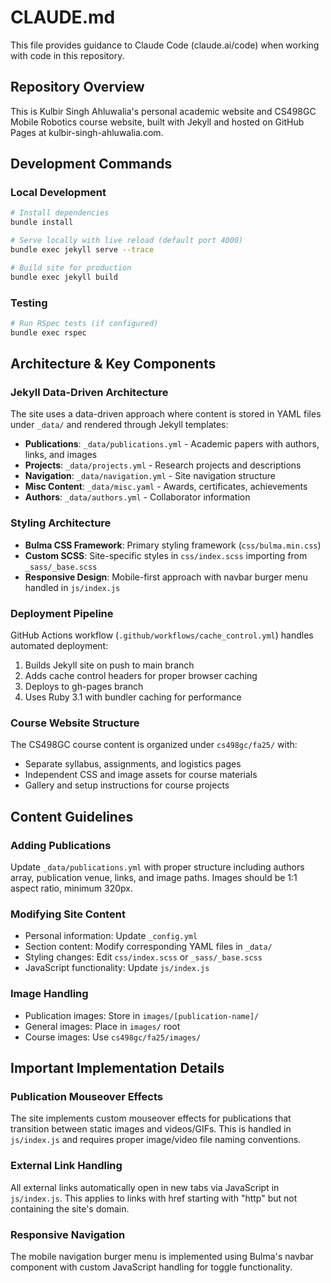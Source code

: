 # CLAUDE.md

This file provides guidance to Claude Code (claude.ai/code) when working with code in this repository.

## Repository Overview

This is Kulbir Singh Ahluwalia's personal academic website and CS498GC Mobile Robotics course website, built with Jekyll and hosted on GitHub Pages at kulbir-singh-ahluwalia.com.

## Development Commands

### Local Development
```bash
# Install dependencies
bundle install

# Serve locally with live reload (default port 4000)
bundle exec jekyll serve --trace

# Build site for production
bundle exec jekyll build
```

### Testing
```bash
# Run RSpec tests (if configured)
bundle exec rspec
```

## Architecture & Key Components

### Jekyll Data-Driven Architecture
The site uses a data-driven approach where content is stored in YAML files under `_data/` and rendered through Jekyll templates:

- **Publications**: `_data/publications.yml` - Academic papers with authors, links, and images
- **Projects**: `_data/projects.yml` - Research projects and descriptions  
- **Navigation**: `_data/navigation.yml` - Site navigation structure
- **Misc Content**: `_data/misc.yaml` - Awards, certificates, achievements
- **Authors**: `_data/authors.yml` - Collaborator information

### Styling Architecture
- **Bulma CSS Framework**: Primary styling framework (`css/bulma.min.css`)
- **Custom SCSS**: Site-specific styles in `css/index.scss` importing from `_sass/_base.scss`
- **Responsive Design**: Mobile-first approach with navbar burger menu handled in `js/index.js`

### Deployment Pipeline
GitHub Actions workflow (`.github/workflows/cache_control.yml`) handles automated deployment:
1. Builds Jekyll site on push to main branch
2. Adds cache control headers for proper browser caching
3. Deploys to gh-pages branch
4. Uses Ruby 3.1 with bundler caching for performance

### Course Website Structure
The CS498GC course content is organized under `cs498gc/fa25/` with:
- Separate syllabus, assignments, and logistics pages
- Independent CSS and image assets for course materials
- Gallery and setup instructions for course projects

## Content Guidelines

### Adding Publications
Update `_data/publications.yml` with proper structure including authors array, publication venue, links, and image paths. Images should be 1:1 aspect ratio, minimum 320px.

### Modifying Site Content
- Personal information: Update `_config.yml`
- Section content: Modify corresponding YAML files in `_data/`
- Styling changes: Edit `css/index.scss` or `_sass/_base.scss`
- JavaScript functionality: Update `js/index.js`

### Image Handling
- Publication images: Store in `images/[publication-name]/`
- General images: Place in `images/` root
- Course images: Use `cs498gc/fa25/images/`

## Important Implementation Details

### Publication Mouseover Effects
The site implements custom mouseover effects for publications that transition between static images and videos/GIFs. This is handled in `js/index.js` and requires proper image/video file naming conventions.

### External Link Handling
All external links automatically open in new tabs via JavaScript in `js/index.js`. This applies to links with href starting with "http" but not containing the site's domain.

### Responsive Navigation
The mobile navigation burger menu is implemented using Bulma's navbar component with custom JavaScript handling for toggle functionality.